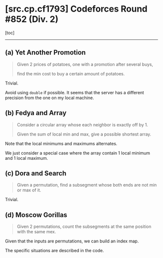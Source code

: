 # [src.cp.cf1793] Codeforces Round #852 (Div. 2)

[toc]

---

## (a) Yet Another Promotion

> Given 2 prices of potatoes, one with a promotion after several buys,
>
> find the min cost to buy a certain amount of potatoes.

Trivial.

Avoid using `double` if possible. It seems that the server has a different precision from the one on my local machine.

## (b) Fedya and Array

> Consider a circular array whose each neighbor is exactly off by 1.
>
> Given the sum of local min and max, give a possible shortest array.

Note that the local minimums and maximums alternates.

We just consider a special case where the array contain 1 local minimum and 1 local maximum.

## (c) Dora and Search

> Given a permutation, find a subsegment whose both ends are not min or max of it.

Trivial.

## (d) Moscow Gorillas

> Given 2 permutations, count the subsegments at the same position with the same mex.

Given that the inputs are permutations, we can build an index map.

The specific situations are described in the code.
